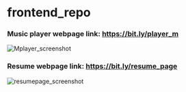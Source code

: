 # frontend_repo

### Music player webpage link: https://bit.ly/player_m
![Mplayer_screenshot](https://user-images.githubusercontent.com/62695155/129160851-9dc0dcda-d0e3-4417-b16c-25e681a3af1a.png)

### Resume webpage link: https://bit.ly/resume_page
![resumepage_screenshot](https://user-images.githubusercontent.com/62695155/129160812-8e6c3983-4e17-42f2-9c03-14858909b8e4.png)

